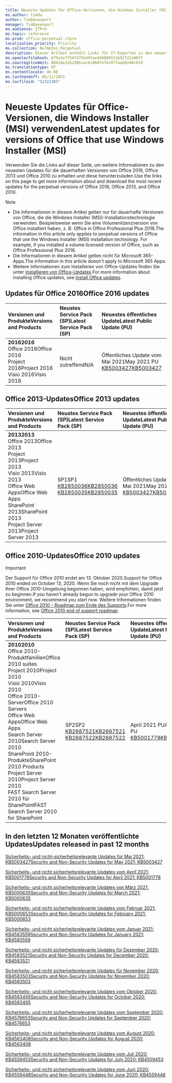 ```yaml
---
title: Neueste Updates für Office-Versionen, die Windows Installer (MSI) verwenden
ms.author: timda
author: TimDavenport
manager: TimDavenport
ms.audience: ITPro
ms.topic: reference
ms.prod: office-perpetual-itpro
localization_priority: Priority
ms.collection: RelNotes_Perpetual
description: Dieser Artikel enthält Links für IT-Experten zu den neuesten Updateinformationen für dauerhafte Versionen von Office 2016, Office 2013 und Office 2010
ms.openlocfilehash: 675e2e7f547475bd9fae4b6800151b92f22a007f
ms.sourcegitcommit: 8841de32b2d66cec6c0b07e7bc87faab0248c019
ms.translationtype: HT
ms.contentlocale: de-DE
ms.lasthandoff: 05/11/2021
ms.locfileid: "52322385"
---
```

# <a name="latest-updates-for-versions-of-office-that-use-windows-installer-msi"></a><span data-ttu-id="1e07c-103">Neueste Updates für Office-Versionen, die Windows Installer (MSI) verwenden</span><span class="sxs-lookup"><span data-stu-id="1e07c-103">Latest updates for versions of Office that use Windows Installer (MSI)</span></span>

<span data-ttu-id="1e07c-104">Verwenden Sie die Links auf dieser Seite, um weitere Informationen zu den neuesten Updates für die dauerhaften Versionen von Office 2016, Office 2013 und Office 2010 zu erhalten und diese herunterzuladen.</span><span class="sxs-lookup"><span data-stu-id="1e07c-104">Use the links on this page to get more information about and download the most recent updates for the perpetual versions of Office 2016, Office 2013, and Office 2010.</span></span>
  
 
> [!NOTE]
> - <span data-ttu-id="1e07c-p101">Die Informationen in diesem Artikel gelten nur für dauerhafte Versionen von Office, die die Windows Installer (MSI)-Installationstechnologie verwenden. Beispielsweise wenn Sie eine Volumenlizenzversion von Office installiert haben, z. B. Office in Office Professional Plus 2016.</span><span class="sxs-lookup"><span data-stu-id="1e07c-p101">The information in this article only applies to perpetual versions of Office that use the Windows Installer (MSI) installation technology. For example, if you installed a volume licensed version of Office, such as Office Professional Plus 2016.</span></span>
> - <span data-ttu-id="1e07c-107">Die Informationen in diesem Artikel gelten nicht für Microsoft 365-Apps.</span><span class="sxs-lookup"><span data-stu-id="1e07c-107">The information in this article doesn't apply to Microsoft 365 Apps.</span></span>
> - <span data-ttu-id="1e07c-108">Weitere Informationen zum Installieren von Office-Updates finden Sie unter [Installieren von Office-Updates](https://support.office.com/article/2ab296f3-7f03-43a2-8e50-46de917611c5).</span><span class="sxs-lookup"><span data-stu-id="1e07c-108">For more information about installing Office updates, see [Install Office updates](https://support.office.com/article/2ab296f3-7f03-43a2-8e50-46de917611c5).</span></span> 


## <a name="office-2016-updates"></a><span data-ttu-id="1e07c-109">Updates für Office 2016</span><span class="sxs-lookup"><span data-stu-id="1e07c-109">Office 2016 updates</span></span>

|<span data-ttu-id="1e07c-110">**Versionen und Produkte**</span><span class="sxs-lookup"><span data-stu-id="1e07c-110">**Versions and Products**</span></span>|<span data-ttu-id="1e07c-111">**Neustes Service Pack (SP)**</span><span class="sxs-lookup"><span data-stu-id="1e07c-111">**Latest Service Pack (SP)**</span></span>|<span data-ttu-id="1e07c-112">**Neuestes öffentliches Update**</span><span class="sxs-lookup"><span data-stu-id="1e07c-112">**Latest Public Update (PU)**</span></span>|
|:-----|:-----|:-----|
|<span data-ttu-id="1e07c-113">**2016**</span><span class="sxs-lookup"><span data-stu-id="1e07c-113">**2016**</span></span> <br/> <span data-ttu-id="1e07c-114">Office 2016</span><span class="sxs-lookup"><span data-stu-id="1e07c-114">Office 2016</span></span>  <br/> <span data-ttu-id="1e07c-115">Project 2016</span><span class="sxs-lookup"><span data-stu-id="1e07c-115">Project 2016</span></span>  <br/> <span data-ttu-id="1e07c-116">Visio 2016</span><span class="sxs-lookup"><span data-stu-id="1e07c-116">Visio 2016</span></span>  <br/> |<span data-ttu-id="1e07c-117">Nicht zutreffend</span><span class="sxs-lookup"><span data-stu-id="1e07c-117">N/A</span></span>  <br/> |<span data-ttu-id="1e07c-118">Öffentliches Update vom Mai 2021</span><span class="sxs-lookup"><span data-stu-id="1e07c-118">May 2021 PU</span></span>  <br/> [<span data-ttu-id="1e07c-119">KB5003427</span><span class="sxs-lookup"><span data-stu-id="1e07c-119">KB5003427</span></span>](https://support.microsoft.com/help/5003427) <br/> |

## <a name="office-2013-updates"></a><span data-ttu-id="1e07c-120">Office 2013-Updates</span><span class="sxs-lookup"><span data-stu-id="1e07c-120">Office 2013 updates</span></span>

|<span data-ttu-id="1e07c-121">**Versionen und Produkte**</span><span class="sxs-lookup"><span data-stu-id="1e07c-121">**Versions and Products**</span></span>|<span data-ttu-id="1e07c-122">**Neustes Service Pack (SP)**</span><span class="sxs-lookup"><span data-stu-id="1e07c-122">**Latest Service Pack (SP)**</span></span>|<span data-ttu-id="1e07c-123">**Neuestes öffentliches Update**</span><span class="sxs-lookup"><span data-stu-id="1e07c-123">**Latest Public Update (PU)**</span></span>|
|:-----|:-----|:-----|
|<span data-ttu-id="1e07c-124">**2013**</span><span class="sxs-lookup"><span data-stu-id="1e07c-124">**2013**</span></span> <br/> <span data-ttu-id="1e07c-125">Office 2013</span><span class="sxs-lookup"><span data-stu-id="1e07c-125">Office 2013</span></span>  <br/> <span data-ttu-id="1e07c-126">Project 2013</span><span class="sxs-lookup"><span data-stu-id="1e07c-126">Project 2013</span></span>  <br/> <span data-ttu-id="1e07c-127">Visio 2013</span><span class="sxs-lookup"><span data-stu-id="1e07c-127">Visio 2013</span></span>  <br/> <span data-ttu-id="1e07c-128">Office Web Apps</span><span class="sxs-lookup"><span data-stu-id="1e07c-128">Office Web Apps</span></span>  <br/> <span data-ttu-id="1e07c-129">SharePoint 2013</span><span class="sxs-lookup"><span data-stu-id="1e07c-129">SharePoint 2013</span></span>  <br/> <span data-ttu-id="1e07c-130">Project Server 2013</span><span class="sxs-lookup"><span data-stu-id="1e07c-130">Project Server 2013</span></span>  <br/> |<span data-ttu-id="1e07c-131">SP1</span><span class="sxs-lookup"><span data-stu-id="1e07c-131">SP1</span></span> <br/> [<span data-ttu-id="1e07c-132">KB2850036</span><span class="sxs-lookup"><span data-stu-id="1e07c-132">KB2850036</span></span>](https://support.microsoft.com/kb/2850036) <br/>[<span data-ttu-id="1e07c-133">KB2850035</span><span class="sxs-lookup"><span data-stu-id="1e07c-133">KB2850035</span></span>](https://support.microsoft.com/kb/2850035) <br/> |<span data-ttu-id="1e07c-134">Öffentliches Update vom Mai 2021</span><span class="sxs-lookup"><span data-stu-id="1e07c-134">May 2021 PU</span></span>  <br/> [<span data-ttu-id="1e07c-135">KB5003427</span><span class="sxs-lookup"><span data-stu-id="1e07c-135">KB5003427</span></span>](https://support.microsoft.com/help/5003427) <br/> |
   
## <a name="office-2010-updates"></a><span data-ttu-id="1e07c-136">Office 2010-Updates</span><span class="sxs-lookup"><span data-stu-id="1e07c-136">Office 2010 updates</span></span>
> [!IMPORTANT]
> <span data-ttu-id="1e07c-137">Der Support für Office 2010 endet am 13. Oktober 2020.</span><span class="sxs-lookup"><span data-stu-id="1e07c-137">Support for Office 2010 ended on October 13, 2020.</span></span> <span data-ttu-id="1e07c-138">Wenn Sie noch nicht mit dem Upgrade Ihrer Office 2010-Umgebung begonnen haben, wird empfohlen, damit jetzt zu beginnen.</span><span class="sxs-lookup"><span data-stu-id="1e07c-138">If you haven't already begun to upgrade your Office 2010 environment, we recommend you start now.</span></span> <span data-ttu-id="1e07c-139">Weitere Informationen finden Sie unter [Office 2010 – Roadmap zum Ende des Supports](/DeployOffice/office-2010-end-support-roadmap).</span><span class="sxs-lookup"><span data-stu-id="1e07c-139">For more information, see [Office 2010 end of support roadmap](/DeployOffice/office-2010-end-support-roadmap).</span></span> 

|<span data-ttu-id="1e07c-140">**Versionen und Produkte**</span><span class="sxs-lookup"><span data-stu-id="1e07c-140">**Versions and Products**</span></span>|<span data-ttu-id="1e07c-141">**Neustes Service Pack (SP)**</span><span class="sxs-lookup"><span data-stu-id="1e07c-141">**Latest Service Pack (SP)**</span></span>|<span data-ttu-id="1e07c-142">**Neuestes öffentliches Update**</span><span class="sxs-lookup"><span data-stu-id="1e07c-142">**Latest Public Update (PU)**</span></span>|
|:-----|:-----|:-----|
|<span data-ttu-id="1e07c-143">**2010**</span><span class="sxs-lookup"><span data-stu-id="1e07c-143">**2010**</span></span> <br/> <span data-ttu-id="1e07c-144">Office 2010-Produktfamilien</span><span class="sxs-lookup"><span data-stu-id="1e07c-144">Office 2010 suites</span></span>  <br/> <span data-ttu-id="1e07c-145">Project 2010</span><span class="sxs-lookup"><span data-stu-id="1e07c-145">Project 2010</span></span>  <br/> <span data-ttu-id="1e07c-146">Visio 2010</span><span class="sxs-lookup"><span data-stu-id="1e07c-146">Visio 2010</span></span>  <br/> <span data-ttu-id="1e07c-147">Office 2010-Server</span><span class="sxs-lookup"><span data-stu-id="1e07c-147">Office 2010 Servers</span></span>  <br/> <span data-ttu-id="1e07c-148">Office Web Apps</span><span class="sxs-lookup"><span data-stu-id="1e07c-148">Office Web Apps</span></span>  <br/> <span data-ttu-id="1e07c-149">Search Server 2010</span><span class="sxs-lookup"><span data-stu-id="1e07c-149">Search Server 2010</span></span>  <br/> <span data-ttu-id="1e07c-150">SharePoint 2010-Produkte</span><span class="sxs-lookup"><span data-stu-id="1e07c-150">SharePoint 2010 Products</span></span>  <br/> <span data-ttu-id="1e07c-151">Project Server 2010</span><span class="sxs-lookup"><span data-stu-id="1e07c-151">Project Server 2010</span></span>  <br/> <span data-ttu-id="1e07c-152">FAST Search Server 2010 für SharePoint</span><span class="sxs-lookup"><span data-stu-id="1e07c-152">FAST Search Server 2010 for SharePoint</span></span>  <br/> |<span data-ttu-id="1e07c-153">SP2</span><span class="sxs-lookup"><span data-stu-id="1e07c-153">SP2</span></span> <br/>[<span data-ttu-id="1e07c-154">KB2687521</span><span class="sxs-lookup"><span data-stu-id="1e07c-154">KB2687521</span></span>](https://support.microsoft.com/kb/2687521) <br/> [<span data-ttu-id="1e07c-155">KB2687522</span><span class="sxs-lookup"><span data-stu-id="1e07c-155">KB2687522</span></span>](https://support.microsoft.com/kb/2687522) <br/> |<span data-ttu-id="1e07c-156">April 2021 PU</span><span class="sxs-lookup"><span data-stu-id="1e07c-156">April 2021 PU</span></span>  <br/> [<span data-ttu-id="1e07c-157">KB5001778</span><span class="sxs-lookup"><span data-stu-id="1e07c-157">KB5001778</span></span>](https://support.microsoft.com/help/5001778) <br/> |
   

   
## <a name="updates-released-in-past-12-months"></a><span data-ttu-id="1e07c-158">In den letzten 12 Monaten veröffentlichte Updates</span><span class="sxs-lookup"><span data-stu-id="1e07c-158">Updates released in past 12 months</span></span>

[<span data-ttu-id="1e07c-159">Sicherheits- und nicht-sicherheitsrelevante Updates für Mai 2021: KB5003427</span><span class="sxs-lookup"><span data-stu-id="1e07c-159">Security and Non-Security Updates for May 2021: KB5003427</span></span>](https://support.microsoft.com/help/5003427)

[<span data-ttu-id="1e07c-160">Sicherheits- und nicht sicherheitsrelevante Updates vom April 2021: KB5001778</span><span class="sxs-lookup"><span data-stu-id="1e07c-160">Security and Non-Security Updates for April 2021: KB5001778</span></span>](https://support.microsoft.com/help/5001778)

[<span data-ttu-id="1e07c-161">Sicherheits- und nicht sicherheitsrelevante Updates von März 2021: KB5000635</span><span class="sxs-lookup"><span data-stu-id="1e07c-161">Security and Non-Security Updates for March 2021: KB5000635</span></span>](https://support.microsoft.com/help/5000635)

[<span data-ttu-id="1e07c-162">Sicherheits- und nicht sicherheitsrelevante Updates vom Februar 2021: KB5000653</span><span class="sxs-lookup"><span data-stu-id="1e07c-162">Security and Non-Security Updates for February 2021: KB5000653</span></span>](https://support.microsoft.com/help/5000653)

[<span data-ttu-id="1e07c-163">Sicherheits- und nicht sicherheitsrelevante Updates vom Januar 2021: KB4583559</span><span class="sxs-lookup"><span data-stu-id="1e07c-163">Security and Non-Security Updates for January 2021: KB4583559</span></span>](https://support.microsoft.com/help/4583559)

[<span data-ttu-id="1e07c-164">Sicherheits- und nicht sicherheitsrelevante Updates für Dezember 2020: KB4583521</span><span class="sxs-lookup"><span data-stu-id="1e07c-164">Security and Non-Security Updates for December 2020: KB4583521</span></span>](https://support.microsoft.com/help/4583521)

[<span data-ttu-id="1e07c-165">Sicherheits- und nicht sicherheitsrelevante Updates für November 2020: KB4583503</span><span class="sxs-lookup"><span data-stu-id="1e07c-165">Security and Non-Security Updates for November 2020: KB4583503</span></span>](https://support.microsoft.com/help/4583503)

[<span data-ttu-id="1e07c-166">Sicherheits- und nicht sicherheitsrelevante Updates vom Oktober 2020: KB4583495</span><span class="sxs-lookup"><span data-stu-id="1e07c-166">Security and Non-Security Updates for October 2020: KB4583495</span></span>](https://support.microsoft.com/help/4583495)

[<span data-ttu-id="1e07c-167">Sicherheits- und nicht sicherheitsrelevante Updates vom September 2020: KB4576653</span><span class="sxs-lookup"><span data-stu-id="1e07c-167">Security and Non-Security Updates for September 2020: KB4576653</span></span>](https://support.microsoft.com/help/4576653)

[<span data-ttu-id="1e07c-168">Sicherheits- und nicht sicherheitsrelevante Updates vom August 2020: KB4563408</span><span class="sxs-lookup"><span data-stu-id="1e07c-168">Security and Non-Security Updates for August 2020: KB4563408</span></span>](https://support.microsoft.com/help/4563408)

[<span data-ttu-id="1e07c-169">Sicherheits- und nicht sicherheitsrelevante Updates vom Juli 2020: KB4559453</span><span class="sxs-lookup"><span data-stu-id="1e07c-169">Security and Non-Security Updates for July 2020: KB4559453</span></span>](https://support.microsoft.com/help/4559453)

[<span data-ttu-id="1e07c-170">Sicherheits- und nicht sicherheitsrelevante Updates vom Juni 2020: KB4559448</span><span class="sxs-lookup"><span data-stu-id="1e07c-170">Security and Non-Security Updates for June 2020: KB4559448</span></span>](https://support.microsoft.com/help/4559448)








 




</br>